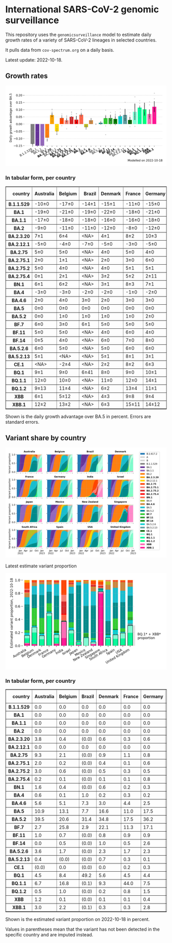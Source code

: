 # International SARS-CoV-2 genomic surveillance

This repository uses the `genomicsurveillance` model to estimate daily growth rates of a variety of SARS-CoV-2 lineages in selected countries.

It pulls data from `cov-spectrum.org` on a daily basis.

Latest update: 2022-10-18.

## Growth rates
![Growth rates](plots/growth-rate-latest.png)

### In tabular form, per country

<small><table border="1" class="dataframe">
  <thead>
    <tr style="text-align: right;">
      <th>country</th>
      <th>Australia</th>
      <th>Belgium</th>
      <th>Brazil</th>
      <th>Denmark</th>
      <th>France</th>
      <th>Germany</th>
      <th>India</th>
      <th>Israel</th>
      <th>Japan</th>
      <th>Mexico</th>
      <th>New Zealand</th>
      <th>Singapore</th>
      <th>South Africa</th>
      <th>Spain</th>
      <th>USA</th>
      <th>United Kingdom</th>
    </tr>
  </thead>
  <tbody>
    <tr>
      <th>B.1.1.529</th>
      <td>-10±0</td>
      <td>-17±0</td>
      <td>-14±1</td>
      <td>-15±1</td>
      <td>-11±0</td>
      <td>-15±0</td>
      <td>-3±0</td>
      <td>-18±0</td>
      <td>-17±2</td>
      <td>-18±3</td>
      <td>-13±0</td>
      <td>&lt;NA&gt;</td>
      <td>-13±0</td>
      <td>-14±0</td>
      <td>-14±0</td>
      <td>-17±0</td>
    </tr>
    <tr>
      <th>BA.1</th>
      <td>-19±0</td>
      <td>-21±0</td>
      <td>-19±0</td>
      <td>-22±0</td>
      <td>-18±0</td>
      <td>-21±0</td>
      <td>-14±0</td>
      <td>-22±0</td>
      <td>-21±0</td>
      <td>-19±0</td>
      <td>-26±0</td>
      <td>-16±0</td>
      <td>-16±0</td>
      <td>-20±0</td>
      <td>-22±0</td>
      <td>-22±0</td>
    </tr>
    <tr>
      <th>BA.1.1</th>
      <td>-17±0</td>
      <td>-18±0</td>
      <td>-18±0</td>
      <td>-16±0</td>
      <td>-16±0</td>
      <td>-18±0</td>
      <td>-13±0</td>
      <td>-19±0</td>
      <td>-18±0</td>
      <td>-17±0</td>
      <td>-14±0</td>
      <td>-9±0</td>
      <td>-14±0</td>
      <td>-17±0</td>
      <td>-19±0</td>
      <td>-19±0</td>
    </tr>
    <tr>
      <th>BA.2</th>
      <td>-9±0</td>
      <td>-11±0</td>
      <td>-11±0</td>
      <td>-12±0</td>
      <td>-8±0</td>
      <td>-12±0</td>
      <td>-4±0</td>
      <td>-11±0</td>
      <td>-10±0</td>
      <td>-10±0</td>
      <td>-9±0</td>
      <td>-4±0</td>
      <td>-8±0</td>
      <td>-9±0</td>
      <td>-11±0</td>
      <td>-11±0</td>
    </tr>
    <tr>
      <th>BA.2.3.20</th>
      <td>7±1</td>
      <td>6±4</td>
      <td>&lt;NA&gt;</td>
      <td>4±1</td>
      <td>8±2</td>
      <td>10±3</td>
      <td>&lt;NA&gt;</td>
      <td>4±3</td>
      <td>8±1</td>
      <td>&lt;NA&gt;</td>
      <td>2±2</td>
      <td>10±1</td>
      <td>&lt;NA&gt;</td>
      <td>&lt;NA&gt;</td>
      <td>7±1</td>
      <td>2±3</td>
    </tr>
    <tr>
      <th>BA.2.12.1</th>
      <td>-5±0</td>
      <td>-4±0</td>
      <td>-7±0</td>
      <td>-5±0</td>
      <td>-3±0</td>
      <td>-5±0</td>
      <td>-5±0</td>
      <td>-6±0</td>
      <td>-7±0</td>
      <td>-7±0</td>
      <td>-6±0</td>
      <td>-2±0</td>
      <td>-3±1</td>
      <td>-4±0</td>
      <td>-7±0</td>
      <td>-5±0</td>
    </tr>
    <tr>
      <th>BA.2.75</th>
      <td>5±0</td>
      <td>5±0</td>
      <td>&lt;NA&gt;</td>
      <td>4±0</td>
      <td>5±0</td>
      <td>4±0</td>
      <td>4±0</td>
      <td>5±0</td>
      <td>3±0</td>
      <td>6±4</td>
      <td>3±0</td>
      <td>6±0</td>
      <td>-1±1</td>
      <td>7±0</td>
      <td>4±0</td>
      <td>4±0</td>
    </tr>
    <tr>
      <th>BA.2.75.1</th>
      <td>2±0</td>
      <td>1±1</td>
      <td>&lt;NA&gt;</td>
      <td>2±0</td>
      <td>3±0</td>
      <td>6±0</td>
      <td>5±0</td>
      <td>3±0</td>
      <td>0±0</td>
      <td>&lt;NA&gt;</td>
      <td>1±0</td>
      <td>5±0</td>
      <td>-3±9</td>
      <td>4±1</td>
      <td>3±0</td>
      <td>3±0</td>
    </tr>
    <tr>
      <th>BA.2.75.2</th>
      <td>5±0</td>
      <td>4±0</td>
      <td>&lt;NA&gt;</td>
      <td>4±0</td>
      <td>5±1</td>
      <td>5±1</td>
      <td>9±0</td>
      <td>4±1</td>
      <td>4±0</td>
      <td>&lt;NA&gt;</td>
      <td>3±0</td>
      <td>7±0</td>
      <td>&lt;NA&gt;</td>
      <td>8±1</td>
      <td>4±0</td>
      <td>4±0</td>
    </tr>
    <tr>
      <th>BA.2.75.4</th>
      <td>0±1</td>
      <td>2±1</td>
      <td>&lt;NA&gt;</td>
      <td>3±2</td>
      <td>5±2</td>
      <td>2±11</td>
      <td>7±0</td>
      <td>&lt;NA&gt;</td>
      <td>-2±3</td>
      <td>&lt;NA&gt;</td>
      <td>&lt;NA&gt;</td>
      <td>7±1</td>
      <td>&lt;NA&gt;</td>
      <td>&lt;NA&gt;</td>
      <td>3±1</td>
      <td>3±1</td>
    </tr>
    <tr>
      <th>BN.1</th>
      <td>6±1</td>
      <td>6±2</td>
      <td>&lt;NA&gt;</td>
      <td>3±1</td>
      <td>8±3</td>
      <td>7±1</td>
      <td>10±0</td>
      <td>6±2</td>
      <td>7±1</td>
      <td>&lt;NA&gt;</td>
      <td>1±2</td>
      <td>10±1</td>
      <td>&lt;NA&gt;</td>
      <td>&lt;NA&gt;</td>
      <td>6±1</td>
      <td>6±1</td>
    </tr>
    <tr>
      <th>BA.4</th>
      <td>-3±0</td>
      <td>-3±0</td>
      <td>-2±0</td>
      <td>-2±0</td>
      <td>-1±0</td>
      <td>-2±0</td>
      <td>-3±0</td>
      <td>-2±0</td>
      <td>-4±0</td>
      <td>-2±0</td>
      <td>-3±0</td>
      <td>-2±0</td>
      <td>-2±0</td>
      <td>-1±0</td>
      <td>-2±0</td>
      <td>-2±0</td>
    </tr>
    <tr>
      <th>BA.4.6</th>
      <td>2±0</td>
      <td>4±0</td>
      <td>3±0</td>
      <td>2±0</td>
      <td>3±0</td>
      <td>3±0</td>
      <td>4±0</td>
      <td>3±0</td>
      <td>2±0</td>
      <td>3±0</td>
      <td>2±0</td>
      <td>2±0</td>
      <td>0±0</td>
      <td>4±0</td>
      <td>2±0</td>
      <td>2±0</td>
    </tr>
    <tr>
      <th>BA.5</th>
      <td>0±0</td>
      <td>0±0</td>
      <td>0±0</td>
      <td>0±0</td>
      <td>0±0</td>
      <td>0±0</td>
      <td>0±0</td>
      <td>0±0</td>
      <td>0±0</td>
      <td>0±0</td>
      <td>0±0</td>
      <td>0±0</td>
      <td>0±0</td>
      <td>0±0</td>
      <td>0±0</td>
      <td>0±0</td>
    </tr>
    <tr>
      <th>BA.5.2</th>
      <td>0±0</td>
      <td>1±0</td>
      <td>1±0</td>
      <td>1±0</td>
      <td>1±0</td>
      <td>2±0</td>
      <td>0±0</td>
      <td>1±0</td>
      <td>2±0</td>
      <td>1±0</td>
      <td>0±0</td>
      <td>1±0</td>
      <td>0±0</td>
      <td>1±0</td>
      <td>1±0</td>
      <td>1±0</td>
    </tr>
    <tr>
      <th>BF.7</th>
      <td>6±0</td>
      <td>3±0</td>
      <td>6±1</td>
      <td>5±0</td>
      <td>5±0</td>
      <td>5±0</td>
      <td>-1±3</td>
      <td>5±0</td>
      <td>5±0</td>
      <td>5±1</td>
      <td>4±0</td>
      <td>10±1</td>
      <td>-7±3</td>
      <td>6±0</td>
      <td>5±0</td>
      <td>5±0</td>
    </tr>
    <tr>
      <th>BF.11</th>
      <td>5±0</td>
      <td>5±0</td>
      <td>&lt;NA&gt;</td>
      <td>4±0</td>
      <td>6±0</td>
      <td>4±0</td>
      <td>&lt;NA&gt;</td>
      <td>4±0</td>
      <td>2±1</td>
      <td>5±11</td>
      <td>0±4</td>
      <td>8±2</td>
      <td>&lt;NA&gt;</td>
      <td>4±1</td>
      <td>4±0</td>
      <td>3±0</td>
    </tr>
    <tr>
      <th>BF.14</th>
      <td>0±5</td>
      <td>4±0</td>
      <td>&lt;NA&gt;</td>
      <td>6±0</td>
      <td>7±0</td>
      <td>8±0</td>
      <td>7±2</td>
      <td>0±2</td>
      <td>0±9</td>
      <td>0±4</td>
      <td>&lt;NA&gt;</td>
      <td>&lt;NA&gt;</td>
      <td>0±5</td>
      <td>4±2</td>
      <td>4±0</td>
      <td>6±0</td>
    </tr>
    <tr>
      <th>BA.5.2.6</th>
      <td>6±0</td>
      <td>5±0</td>
      <td>&lt;NA&gt;</td>
      <td>5±0</td>
      <td>6±0</td>
      <td>6±0</td>
      <td>5±0</td>
      <td>6±0</td>
      <td>5±0</td>
      <td>1±5</td>
      <td>6±1</td>
      <td>8±0</td>
      <td>2±0</td>
      <td>11±1</td>
      <td>4±0</td>
      <td>5±0</td>
    </tr>
    <tr>
      <th>BA.5.2.13</th>
      <td>5±1</td>
      <td>&lt;NA&gt;</td>
      <td>&lt;NA&gt;</td>
      <td>5±1</td>
      <td>8±1</td>
      <td>3±1</td>
      <td>&lt;NA&gt;</td>
      <td>&lt;NA&gt;</td>
      <td>&lt;NA&gt;</td>
      <td>&lt;NA&gt;</td>
      <td>&lt;NA&gt;</td>
      <td>15±16</td>
      <td>&lt;NA&gt;</td>
      <td>4±3</td>
      <td>5±0</td>
      <td>5±0</td>
    </tr>
    <tr>
      <th>CE.1</th>
      <td>&lt;NA&gt;</td>
      <td>-2±4</td>
      <td>&lt;NA&gt;</td>
      <td>2±2</td>
      <td>8±2</td>
      <td>6±3</td>
      <td>&lt;NA&gt;</td>
      <td>&lt;NA&gt;</td>
      <td>&lt;NA&gt;</td>
      <td>&lt;NA&gt;</td>
      <td>&lt;NA&gt;</td>
      <td>&lt;NA&gt;</td>
      <td>&lt;NA&gt;</td>
      <td>&lt;NA&gt;</td>
      <td>1±1</td>
      <td>2±1</td>
    </tr>
    <tr>
      <th>BQ.1</th>
      <td>9±1</td>
      <td>9±0</td>
      <td>6±41</td>
      <td>8±0</td>
      <td>9±0</td>
      <td>10±1</td>
      <td>&lt;NA&gt;</td>
      <td>9±2</td>
      <td>10±1</td>
      <td>10±13</td>
      <td>4±1</td>
      <td>19±5</td>
      <td>-2±6</td>
      <td>8±2</td>
      <td>9±0</td>
      <td>8±0</td>
    </tr>
    <tr>
      <th>BQ.1.1</th>
      <td>12±0</td>
      <td>10±0</td>
      <td>&lt;NA&gt;</td>
      <td>11±0</td>
      <td>12±0</td>
      <td>14±1</td>
      <td>&lt;NA&gt;</td>
      <td>11±2</td>
      <td>13±1</td>
      <td>&lt;NA&gt;</td>
      <td>&lt;NA&gt;</td>
      <td>&lt;NA&gt;</td>
      <td>4±3</td>
      <td>16±2</td>
      <td>12±0</td>
      <td>11±0</td>
    </tr>
    <tr>
      <th>BQ.1.2</th>
      <td>9±13</td>
      <td>11±4</td>
      <td>&lt;NA&gt;</td>
      <td>6±2</td>
      <td>13±4</td>
      <td>11±1</td>
      <td>&lt;NA&gt;</td>
      <td>10±2</td>
      <td>&lt;NA&gt;</td>
      <td>&lt;NA&gt;</td>
      <td>&lt;NA&gt;</td>
      <td>14±8</td>
      <td>&lt;NA&gt;</td>
      <td>&lt;NA&gt;</td>
      <td>9±1</td>
      <td>9±1</td>
    </tr>
    <tr>
      <th>XBB</th>
      <td>6±1</td>
      <td>5±12</td>
      <td>&lt;NA&gt;</td>
      <td>4±3</td>
      <td>9±8</td>
      <td>9±4</td>
      <td>13±1</td>
      <td>1±3</td>
      <td>7±3</td>
      <td>&lt;NA&gt;</td>
      <td>4±3</td>
      <td>15±1</td>
      <td>&lt;NA&gt;</td>
      <td>&lt;NA&gt;</td>
      <td>6±1</td>
      <td>3±3</td>
    </tr>
    <tr>
      <th>XBB.1</th>
      <td>12±2</td>
      <td>13±2</td>
      <td>&lt;NA&gt;</td>
      <td>6±3</td>
      <td>15±11</td>
      <td>14±12</td>
      <td>18±7</td>
      <td>&lt;NA&gt;</td>
      <td>8±7</td>
      <td>&lt;NA&gt;</td>
      <td>7±7</td>
      <td>21±1</td>
      <td>&lt;NA&gt;</td>
      <td>&lt;NA&gt;</td>
      <td>12±2</td>
      <td>6±2</td>
    </tr>
  </tbody>
</table></small>

Shown is the daily growth advantage over BA.5 in percent. Errors are standard errors.

## Variant share by country

![Variant share by country](plots/variant-share-latest.png)

Latest estimate variant proportion

![Variant share by country](plots/variant-share-bar.png)

### In tabular form, per country

<small><table border="1" class="dataframe">
  <thead>
    <tr style="text-align: right;">
      <th>country</th>
      <th>Australia</th>
      <th>Belgium</th>
      <th>Brazil</th>
      <th>Denmark</th>
      <th>France</th>
      <th>Germany</th>
      <th>India</th>
      <th>Israel</th>
      <th>Japan</th>
      <th>Mexico</th>
      <th>New Zealand</th>
      <th>Singapore</th>
      <th>South Africa</th>
      <th>Spain</th>
      <th>USA</th>
      <th>United Kingdom</th>
    </tr>
  </thead>
  <tbody>
    <tr>
      <th>B.1.1.529</th>
      <td>0.0</td>
      <td>0.0</td>
      <td>0.0</td>
      <td>0.0</td>
      <td>0.0</td>
      <td>0.0</td>
      <td>0.0</td>
      <td>0.0</td>
      <td>0.0</td>
      <td>0.0</td>
      <td>0.0</td>
      <td>(0.0)</td>
      <td>0.0</td>
      <td>0.0</td>
      <td>0.0</td>
      <td>0.0</td>
    </tr>
    <tr>
      <th>BA.1</th>
      <td>0.0</td>
      <td>0.0</td>
      <td>0.0</td>
      <td>0.0</td>
      <td>0.0</td>
      <td>0.0</td>
      <td>0.0</td>
      <td>0.0</td>
      <td>0.0</td>
      <td>0.0</td>
      <td>0.0</td>
      <td>0.0</td>
      <td>0.0</td>
      <td>0.0</td>
      <td>0.0</td>
      <td>0.0</td>
    </tr>
    <tr>
      <th>BA.1.1</th>
      <td>0.0</td>
      <td>0.0</td>
      <td>0.0</td>
      <td>0.0</td>
      <td>0.0</td>
      <td>0.0</td>
      <td>0.0</td>
      <td>0.0</td>
      <td>0.0</td>
      <td>0.0</td>
      <td>0.0</td>
      <td>0.0</td>
      <td>0.0</td>
      <td>0.0</td>
      <td>0.0</td>
      <td>0.0</td>
    </tr>
    <tr>
      <th>BA.2</th>
      <td>0.0</td>
      <td>0.0</td>
      <td>0.0</td>
      <td>0.0</td>
      <td>0.0</td>
      <td>0.0</td>
      <td>0.0</td>
      <td>0.0</td>
      <td>0.0</td>
      <td>0.0</td>
      <td>0.0</td>
      <td>0.0</td>
      <td>0.0</td>
      <td>0.0</td>
      <td>0.0</td>
      <td>0.0</td>
    </tr>
    <tr>
      <th>BA.2.3.20</th>
      <td>3.8</td>
      <td>0.4</td>
      <td>(0.0)</td>
      <td>0.6</td>
      <td>0.3</td>
      <td>0.6</td>
      <td>(0.0)</td>
      <td>0.9</td>
      <td>1.4</td>
      <td>(0.0)</td>
      <td>1.1</td>
      <td>2.3</td>
      <td>(0.0)</td>
      <td>(0.0)</td>
      <td>0.6</td>
      <td>0.1</td>
    </tr>
    <tr>
      <th>BA.2.12.1</th>
      <td>0.0</td>
      <td>0.0</td>
      <td>0.0</td>
      <td>0.0</td>
      <td>0.0</td>
      <td>0.0</td>
      <td>0.0</td>
      <td>0.0</td>
      <td>0.0</td>
      <td>0.0</td>
      <td>0.0</td>
      <td>0.0</td>
      <td>0.0</td>
      <td>0.0</td>
      <td>0.0</td>
      <td>0.0</td>
    </tr>
    <tr>
      <th>BA.2.75</th>
      <td>9.3</td>
      <td>2.1</td>
      <td>(0.0)</td>
      <td>0.9</td>
      <td>1.1</td>
      <td>0.8</td>
      <td>22.2</td>
      <td>3.0</td>
      <td>0.6</td>
      <td>1.6</td>
      <td>5.5</td>
      <td>4.8</td>
      <td>0.7</td>
      <td>1.7</td>
      <td>1.6</td>
      <td>2.2</td>
    </tr>
    <tr>
      <th>BA.2.75.1</th>
      <td>2.0</td>
      <td>0.2</td>
      <td>(0.0)</td>
      <td>0.4</td>
      <td>0.1</td>
      <td>0.6</td>
      <td>10.5</td>
      <td>0.8</td>
      <td>0.1</td>
      <td>(0.0)</td>
      <td>0.7</td>
      <td>1.8</td>
      <td>1.3</td>
      <td>0.5</td>
      <td>0.3</td>
      <td>0.4</td>
    </tr>
    <tr>
      <th>BA.2.75.2</th>
      <td>3.0</td>
      <td>0.6</td>
      <td>(0.0)</td>
      <td>0.5</td>
      <td>0.3</td>
      <td>0.5</td>
      <td>18.4</td>
      <td>1.4</td>
      <td>0.3</td>
      <td>(0.0)</td>
      <td>2.8</td>
      <td>1.8</td>
      <td>(0.0)</td>
      <td>0.6</td>
      <td>0.6</td>
      <td>0.8</td>
    </tr>
    <tr>
      <th>BA.2.75.4</th>
      <td>0.2</td>
      <td>0.1</td>
      <td>(0.0)</td>
      <td>0.1</td>
      <td>0.1</td>
      <td>0.8</td>
      <td>1.6</td>
      <td>(0.0)</td>
      <td>0.0</td>
      <td>(0.0)</td>
      <td>(0.0)</td>
      <td>0.1</td>
      <td>(0.0)</td>
      <td>(0.0)</td>
      <td>0.1</td>
      <td>0.1</td>
    </tr>
    <tr>
      <th>BN.1</th>
      <td>1.6</td>
      <td>0.4</td>
      <td>(0.0)</td>
      <td>0.6</td>
      <td>0.2</td>
      <td>0.3</td>
      <td>9.0</td>
      <td>1.2</td>
      <td>0.4</td>
      <td>(0.0)</td>
      <td>0.2</td>
      <td>1.7</td>
      <td>(0.0)</td>
      <td>(0.0)</td>
      <td>0.2</td>
      <td>0.8</td>
    </tr>
    <tr>
      <th>BA.4</th>
      <td>0.6</td>
      <td>0.1</td>
      <td>1.0</td>
      <td>0.2</td>
      <td>0.3</td>
      <td>0.2</td>
      <td>0.0</td>
      <td>0.6</td>
      <td>0.0</td>
      <td>1.1</td>
      <td>0.7</td>
      <td>0.0</td>
      <td>5.2</td>
      <td>0.4</td>
      <td>0.6</td>
      <td>0.5</td>
    </tr>
    <tr>
      <th>BA.4.6</th>
      <td>5.6</td>
      <td>5.1</td>
      <td>7.3</td>
      <td>3.0</td>
      <td>4.4</td>
      <td>2.5</td>
      <td>0.1</td>
      <td>2.6</td>
      <td>0.3</td>
      <td>2.8</td>
      <td>6.3</td>
      <td>0.0</td>
      <td>7.4</td>
      <td>8.6</td>
      <td>12.1</td>
      <td>5.3</td>
    </tr>
    <tr>
      <th>BA.5</th>
      <td>10.9</td>
      <td>13.1</td>
      <td>7.7</td>
      <td>16.6</td>
      <td>11.0</td>
      <td>17.5</td>
      <td>0.0</td>
      <td>10.2</td>
      <td>5.0</td>
      <td>33.8</td>
      <td>21.3</td>
      <td>0.2</td>
      <td>47.8</td>
      <td>22.5</td>
      <td>17.5</td>
      <td>13.6</td>
    </tr>
    <tr>
      <th>BA.5.2</th>
      <td>39.5</td>
      <td>20.6</td>
      <td>31.4</td>
      <td>34.8</td>
      <td>17.5</td>
      <td>36.2</td>
      <td>0.7</td>
      <td>43.7</td>
      <td>83.6</td>
      <td>41.0</td>
      <td>49.9</td>
      <td>2.8</td>
      <td>20.3</td>
      <td>24.2</td>
      <td>39.7</td>
      <td>24.3</td>
    </tr>
    <tr>
      <th>BF.7</th>
      <td>2.7</td>
      <td>25.8</td>
      <td>2.9</td>
      <td>22.1</td>
      <td>11.3</td>
      <td>17.1</td>
      <td>0.0</td>
      <td>7.2</td>
      <td>1.1</td>
      <td>1.3</td>
      <td>2.0</td>
      <td>0.3</td>
      <td>0.0</td>
      <td>15.8</td>
      <td>4.2</td>
      <td>8.6</td>
    </tr>
    <tr>
      <th>BF.11</th>
      <td>1.0</td>
      <td>0.7</td>
      <td>(0.0)</td>
      <td>0.8</td>
      <td>0.9</td>
      <td>0.9</td>
      <td>(0.0)</td>
      <td>0.7</td>
      <td>0.0</td>
      <td>4.7</td>
      <td>0.5</td>
      <td>0.1</td>
      <td>(0.0)</td>
      <td>0.6</td>
      <td>1.1</td>
      <td>3.9</td>
    </tr>
    <tr>
      <th>BF.14</th>
      <td>0.0</td>
      <td>0.5</td>
      <td>(0.0)</td>
      <td>1.0</td>
      <td>0.5</td>
      <td>2.6</td>
      <td>0.0</td>
      <td>0.0</td>
      <td>0.0</td>
      <td>0.3</td>
      <td>(0.0)</td>
      <td>(0.0)</td>
      <td>0.7</td>
      <td>0.9</td>
      <td>0.2</td>
      <td>0.6</td>
    </tr>
    <tr>
      <th>BA.5.2.6</th>
      <td>3.6</td>
      <td>1.7</td>
      <td>(0.0)</td>
      <td>2.3</td>
      <td>1.7</td>
      <td>2.3</td>
      <td>0.2</td>
      <td>3.9</td>
      <td>1.3</td>
      <td>1.0</td>
      <td>3.2</td>
      <td>1.2</td>
      <td>4.4</td>
      <td>7.0</td>
      <td>1.4</td>
      <td>5.0</td>
    </tr>
    <tr>
      <th>BA.5.2.13</th>
      <td>0.4</td>
      <td>(0.0)</td>
      <td>(0.0)</td>
      <td>0.7</td>
      <td>0.3</td>
      <td>0.1</td>
      <td>(0.0)</td>
      <td>(0.0)</td>
      <td>(0.0)</td>
      <td>(0.0)</td>
      <td>(0.0)</td>
      <td>0.1</td>
      <td>(0.0)</td>
      <td>0.5</td>
      <td>0.2</td>
      <td>2.9</td>
    </tr>
    <tr>
      <th>CE.1</th>
      <td>(0.0)</td>
      <td>0.0</td>
      <td>(0.0)</td>
      <td>0.0</td>
      <td>0.2</td>
      <td>0.3</td>
      <td>(0.0)</td>
      <td>(0.0)</td>
      <td>(0.0)</td>
      <td>(0.0)</td>
      <td>(0.0)</td>
      <td>(0.0)</td>
      <td>(0.0)</td>
      <td>(0.0)</td>
      <td>0.0</td>
      <td>0.2</td>
    </tr>
    <tr>
      <th>BQ.1</th>
      <td>4.5</td>
      <td>8.4</td>
      <td>49.2</td>
      <td>5.6</td>
      <td>4.5</td>
      <td>4.4</td>
      <td>(0.1)</td>
      <td>5.1</td>
      <td>1.5</td>
      <td>11.8</td>
      <td>2.6</td>
      <td>0.3</td>
      <td>1.7</td>
      <td>6.3</td>
      <td>8.5</td>
      <td>11.3</td>
    </tr>
    <tr>
      <th>BQ.1.1</th>
      <td>6.7</td>
      <td>16.8</td>
      <td>(0.1)</td>
      <td>9.3</td>
      <td>44.0</td>
      <td>7.5</td>
      <td>(0.1)</td>
      <td>13.6</td>
      <td>3.0</td>
      <td>(0.1)</td>
      <td>(0.1)</td>
      <td>(0.0)</td>
      <td>10.3</td>
      <td>10.2</td>
      <td>9.3</td>
      <td>17.7</td>
    </tr>
    <tr>
      <th>BQ.1.2</th>
      <td>0.5</td>
      <td>1.0</td>
      <td>(0.0)</td>
      <td>0.2</td>
      <td>0.8</td>
      <td>1.5</td>
      <td>(0.0)</td>
      <td>4.7</td>
      <td>(0.0)</td>
      <td>(0.0)</td>
      <td>(0.0)</td>
      <td>0.3</td>
      <td>(0.0)</td>
      <td>(0.0)</td>
      <td>1.0</td>
      <td>1.6</td>
    </tr>
    <tr>
      <th>XBB</th>
      <td>1.2</td>
      <td>0.1</td>
      <td>(0.0)</td>
      <td>0.1</td>
      <td>0.1</td>
      <td>0.4</td>
      <td>25.3</td>
      <td>0.3</td>
      <td>0.5</td>
      <td>(0.0)</td>
      <td>1.0</td>
      <td>2.7</td>
      <td>(0.0)</td>
      <td>(0.0)</td>
      <td>0.1</td>
      <td>0.1</td>
    </tr>
    <tr>
      <th>XBB.1</th>
      <td>3.0</td>
      <td>2.2</td>
      <td>(0.1)</td>
      <td>0.3</td>
      <td>0.3</td>
      <td>2.8</td>
      <td>11.7</td>
      <td>(0.2)</td>
      <td>0.8</td>
      <td>(0.2)</td>
      <td>1.9</td>
      <td>79.4</td>
      <td>(0.2)</td>
      <td>(0.2)</td>
      <td>0.5</td>
      <td>0.2</td>
    </tr>
  </tbody>
</table></small>

Shown is the estimated variant proportion on 2022-10-18 in percent. 

Values in parentheses mean that the variant has not been detected in the specific country and are imputed instead.

